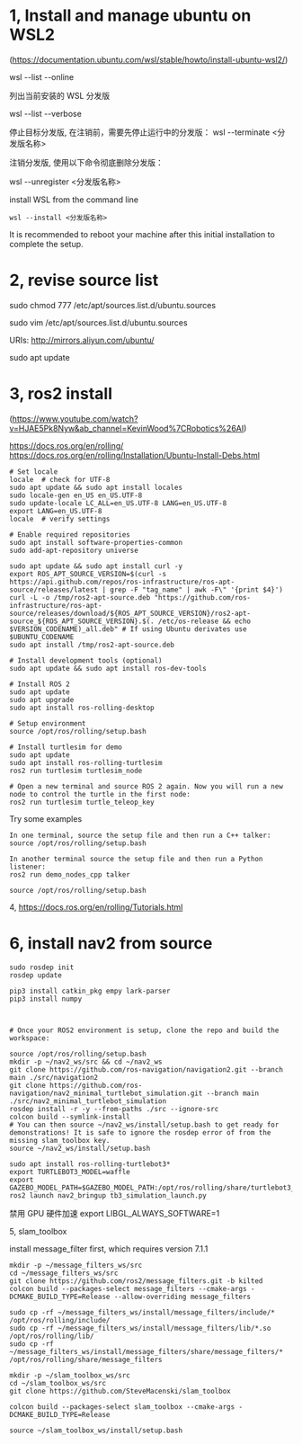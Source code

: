 # 1, Install and manage ubuntu on WSL2

(https://documentation.ubuntu.com/wsl/stable/howto/install-ubuntu-wsl2/)

wsl --list --online

列出当前安装的 WSL 分发版

wsl --list --verbose

停止目标分发版, 在注销前，需要先停止运行中的分发版：
wsl --terminate <分发版名称>

注销分发版, 使用以下命令彻底删除分发版：

wsl --unregister <分发版名称>

install WSL from the command line
```
wsl --install <分发版名称>
```
It is recommended to reboot your machine after this initial installation to complete the setup.

# 2, revise source list
sudo chmod 777 /etc/apt/sources.list.d/ubuntu.sources

sudo vim /etc/apt/sources.list.d/ubuntu.sources

URIs: http://mirrors.aliyun.com/ubuntu/

sudo apt update


# 3, ros2 install
(https://www.youtube.com/watch?v=HJAE5Pk8Nyw&ab_channel=KevinWood%7CRobotics%26AI)


https://docs.ros.org/en/rolling/
https://docs.ros.org/en/rolling/Installation/Ubuntu-Install-Debs.html

```
# Set locale
locale  # check for UTF-8
sudo apt update && sudo apt install locales
sudo locale-gen en_US en_US.UTF-8
sudo update-locale LC_ALL=en_US.UTF-8 LANG=en_US.UTF-8
export LANG=en_US.UTF-8
locale  # verify settings

# Enable required repositories
sudo apt install software-properties-common
sudo add-apt-repository universe

sudo apt update && sudo apt install curl -y
export ROS_APT_SOURCE_VERSION=$(curl -s https://api.github.com/repos/ros-infrastructure/ros-apt-source/releases/latest | grep -F "tag_name" | awk -F\" '{print $4}')
curl -L -o /tmp/ros2-apt-source.deb "https://github.com/ros-infrastructure/ros-apt-source/releases/download/${ROS_APT_SOURCE_VERSION}/ros2-apt-source_${ROS_APT_SOURCE_VERSION}.$(. /etc/os-release && echo $VERSION_CODENAME)_all.deb" # If using Ubuntu derivates use $UBUNTU_CODENAME
sudo apt install /tmp/ros2-apt-source.deb

# Install development tools (optional)
sudo apt update && sudo apt install ros-dev-tools

# Install ROS 2
sudo apt update
sudo apt upgrade
sudo apt install ros-rolling-desktop

# Setup environment
source /opt/ros/rolling/setup.bash

# Install turtlesim for demo
sudo apt update
sudo apt install ros-rolling-turtlesim
ros2 run turtlesim turtlesim_node

# Open a new terminal and source ROS 2 again. Now you will run a new node to control the turtle in the first node:
ros2 run turtlesim turtle_teleop_key

```

Try some examples
```
In one terminal, source the setup file and then run a C++ talker:
source /opt/ros/rolling/setup.bash

In another terminal source the setup file and then run a Python listener:
ros2 run demo_nodes_cpp talker

source /opt/ros/rolling/setup.bash

```

4, https://docs.ros.org/en/rolling/Tutorials.html


# 6, install nav2 from source

```
sudo rosdep init
rosdep update

pip3 install catkin_pkg empy lark-parser
pip3 install numpy


    
# Once your ROS2 environment is setup, clone the repo and build the workspace:

source /opt/ros/rolling/setup.bash
mkdir -p ~/nav2_ws/src && cd ~/nav2_ws
git clone https://github.com/ros-navigation/navigation2.git --branch main ./src/navigation2
git clone https://github.com/ros-navigation/nav2_minimal_turtlebot_simulation.git --branch main ./src/nav2_minimal_turtlebot_simulation
rosdep install -r -y --from-paths ./src --ignore-src 
colcon build --symlink-install
# You can then source ~/nav2_ws/install/setup.bash to get ready for demonstrations! It is safe to ignore the rosdep error of from the missing slam_toolbox key.
source ~/nav2_ws/install/setup.bash
```

```
sudo apt install ros-rolling-turtlebot3*
export TURTLEBOT3_MODEL=waffle
export GAZEBO_MODEL_PATH=$GAZEBO_MODEL_PATH:/opt/ros/rolling/share/turtlebot3_gazebo/models
ros2 launch nav2_bringup tb3_simulation_launch.py
```
禁用 GPU 硬件加速
export LIBGL_ALWAYS_SOFTWARE=1

5, slam_toolbox

install message_filter first, which requires version 7.1.1

```
mkdir -p ~/message_filters_ws/src
cd ~/message_filters_ws/src
git clone https://github.com/ros2/message_filters.git -b kilted
colcon build --packages-select message_filters --cmake-args -DCMAKE_BUILD_TYPE=Release --allow-overriding message_filters

sudo cp -rf ~/message_filters_ws/install/message_filters/include/* /opt/ros/rolling/include/
sudo cp -rf ~/message_filters_ws/install/message_filters/lib/*.so /opt/ros/rolling/lib/
sudo cp -rf ~/message_filters_ws/install/message_filters/share/message_filters/* /opt/ros/rolling/share/message_filters
```


```
mkdir -p ~/slam_toolbox_ws/src
cd ~/slam_toolbox_ws/src
git clone https://github.com/SteveMacenski/slam_toolbox

colcon build --packages-select slam_toolbox --cmake-args -DCMAKE_BUILD_TYPE=Release

source ~/slam_toolbox_ws/install/setup.bash

```





